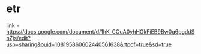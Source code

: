 # etr
link = https://docs.google.com/document/d/1hK_COuA0yhHGkFiEB9Bw0g6pgddSnZjs/edit?usp=sharing&ouid=108195860602440561638&rtpof=true&sd=true

